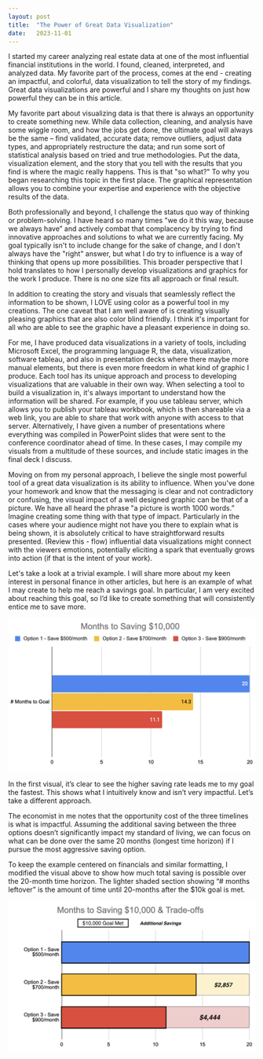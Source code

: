 ```yaml
---
layout: post
title:  "The Power of Great Data Visualization"
date:   2023-11-01
---
```


<p class="intro"><span class="dropcap"></span>

I started my career analyzing real estate data at one of the most influential financial institutions in the world. I found, cleaned, interpreted, and analyzed data. My favorite part of the process, comes at the end - creating an impactful, and colorful, data visualization to tell the story of my findings. Great data visualizations are powerful and I share my thoughts on just how powerful they can be in this article.

My favorite part about visualizing data is that there is always an opportunity to create something new. While data collection, cleaning, and analysis have some wiggle room, and how the jobs get done, the ultimate goal will always be the same – find validated, accurate data; remove outliers, adjust data types, and appropriately restructure the data; and run some sort of statistical analysis based on tried and true methodologies. Put the data, visualization element, and the story that you tell with the results that you find is where the magic really happens. This is that "so what?" To why you began researching this topic in the first place. The graphical representation allows you to combine your expertise and experience with the objective results of the data.

Both professionally and beyond, I challenge the status quo way of thinking or problem-solving. I have heard so many times "we do it this way, because we always have” and actively combat that complacency by trying to find innovative approaches and solutions to what we are currently facing. My goal typically isn't to include change for the sake of change, and I don't always have the "right" answer, but what I do try to influence is a way of thinking that opens up more possibilities. This broader perspective that I hold translates to how I personally develop visualizations and graphics for the work I produce. There is no one size fits all approach or final result.

In addition to creating the story and visuals that seamlessly reflect the information to be shown, I LOVE using color as a powerful tool in my creations. The one caveat that I am well aware of is creating visually pleasing graphics that are also color blind friendly. I think it's important for all who are able to see the graphic have a pleasant experience in doing so. 

For me, I have produced data visualizations in a variety of tools, including Microsoft Excel, the programming language R, the data, visualization, software tableau, and also in presentation decks where there maybe more manual elements, but there is even more freedom in what kind of graphic I produce. Each tool has its unique approach and process to developing visualizations that are valuable in their own way. When selecting a tool to build a visualization in, it's always important to understand how the information will be shared. For example, if you use tableau server, which allows you to publish your tableau workbook, which is then shareable via a web link, you are able to share that work with anyone with access to that server. Alternatively, I have given a number of presentations where everything was compiled in PowerPoint slides that were sent to the conference coordinator ahead of time. In these cases, I may compile my visuals from a multitude of these sources, and include static images in the final deck I discuss.

Moving on from my personal approach, I believe the single most powerful tool of a great data visualization is its ability to influence. When you've done your homework and know that the messaging is clear and not contradictory or confusing, the visual impact of a well designed graphic can be that of a picture. We have all heard the phrase "a picture is worth 1000 words.” Imagine creating some thing with that type of impact. Particularly in the cases where your audience might not have you there to explain what is being shown, it is absolutely critical to have straightforward results presented. (Review this - flow) influential data visualizations might connect with the viewers emotions, potentially eliciting a spark that eventually grows into action (if that is the intent of your work).

Let's take a look at a trivial example.
I will share more about my keen interest in personal finance in other articles, but here is an example of what I may create to help me reach a savings goal. In particular, I am very excited about reaching this goal, so I’d like to create something that will consistently entice me to save more.

<img src="/assets/2023-11-01-months-to-save.png" alt=""> 

In the first visual, it’s clear to see the higher saving rate leads me to my goal the fastest. This shows what I intuitively know and isn’t very impactful. Let’s take a different approach.

The economist in me notes that the opportunity cost of the three timelines is what is impactful. Assuming the additional saving between the three options doesn’t significantly impact my standard of living, we can focus on what can be done over the same 20 months (longest time horizon) if I pursue the most aggressive saving option.

To keep the example centered on financials and similar formatting, I modified the visual above to show how much total saving is possible over the 20-month time horizon. The lighter shaded section showing “# months leftover” is the amount of time until 20-months after the $10k goal is met. 

<img src="/assets/2023-11-01-saving-tradeoff.png" alt=""> 

